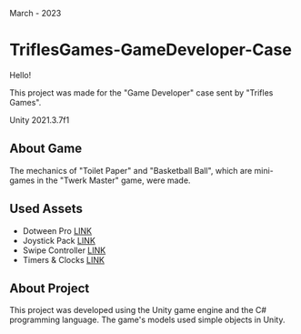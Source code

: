 March - 2023
# TriflesGames-GameDeveloper-Case
Hello!

This project was made for the "Game Developer" case sent by "Trifles Games".

Unity 2021.3.7f1

## About Game
The mechanics of "Toilet Paper" and "Basketball Ball", which are mini-games in the "Twerk Master" game, were made.

## Used Assets
- Dotween Pro [LINK](https://assetstore.unity.com/packages/tools/visual-scripting/dotween-pro-32416)
- Joystick Pack [LINK](https://assetstore.unity.com/packages/tools/input-management/joystick-pack-107631)
- Swipe Controller [LINK](https://github.com/khadzhynov/SwipeController)
- Timers & Clocks [LINK](https://assetstore.unity.com/packages/tools/level-design/timers-clocks-2021-3-233572)

## About Project
This project was developed using the Unity game engine and the C# programming language. The game's models used simple objects in Unity.
